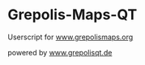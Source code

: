 Grepolis-Maps-QT
================

Userscript for www.grepolismaps.org

powered by www.grepolisqt.de
